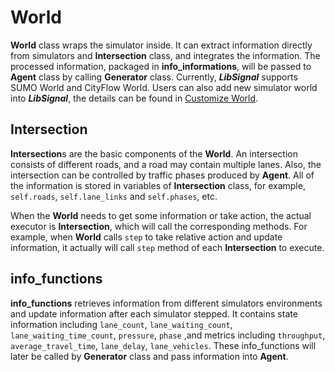 # World

**World** class wraps the simulator inside. It can extract information directly from simulators and **Intersection** class, and integrates the information. The processed information, packaged in **info_informations**, will be passed to **Agent** class by calling **Generator** class. Currently, ***LibSignal*** supports SUMO World and CityFlow World. Users can also add new simulator world into ***LibSignal***, the details can be found in [Customize World]().

## Intersection

**Intersection**s are the basic components of the **World**. An intersection consists of different roads, and a road may contain multiple lanes. Also, the intersection can be controlled by traffic phases produced by **Agent**. All of the information is stored in variables of **Intersection** class, for example, `self.roads`, `self.lane_links` and `self.phases`, etc. 

When the **World** needs to get some information or take action, the actual executor is **Intersection**, which will call the corresponding methods. For example, when **World** calls `step` to take relative action and update information, it actually will call `step` method of each **Intersection** to execute.

## info_functions

**info_functions** retrieves information from different simulators environments and update information after each simulator stepped. It contains state information including `lane_count`, `lane_waiting_count`, `lane_waiting_time_count`, `pressure`, `phase` ,and metrics including `throughput`, `average_travel_time`, `lane_delay`, `lane_vehicles`. These info_functions will later be called by **Generator** class and pass information into **Agent**.

